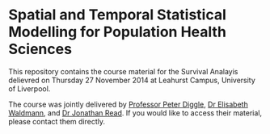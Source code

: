 # Spatial and Temporal Statistical Modelling for Population Health Sciences

This repository contains the course material for the Survival Analayis delievred on Thursday 27 November 2014 at Leahurst Campus, University of Liverpool.

The course was jointly delivered by [Professor Peter Diggle](http://www.lancaster.ac.uk/staff/diggle/), [Dr Elisabeth Waldmann](http://www.imbe.med.uni-erlangen.de/ma/E.Waldmann/), and [Dr Jonathan Read](http://www.lancaster.ac.uk/fhm/about-us/people/jonathan-read). If you would like to access their material, please contact them directly.
